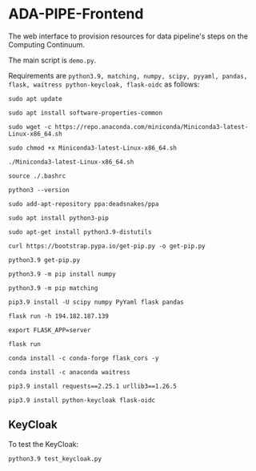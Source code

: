 # ADA-PIPE-Frontend

The web interface to provision resources for data pipeline's steps on the Computing Continuum.

The main script is ``demo.py``.

Requirements are ``python3.9, matching, numpy, scipy, pyyaml, pandas, flask, waitress python-keycloak, flask-oidc`` as follows:

``sudo apt update``

``sudo apt install software-properties-common``

``sudo wget -c https://repo.anaconda.com/miniconda/Miniconda3-latest-Linux-x86_64.sh``

``sudo chmod +x Miniconda3-latest-Linux-x86_64.sh``

``./Miniconda3-latest-Linux-x86_64.sh``

``source ./.bashrc``

``python3 --version``

``sudo add-apt-repository ppa:deadsnakes/ppa``

``sudo apt install python3-pip``

``sudo apt-get install python3.9-distutils``

``curl https://bootstrap.pypa.io/get-pip.py -o get-pip.py``

``python3.9 get-pip.py``

``python3.9 -m pip install numpy``

``python3.9 -m pip matching``

``pip3.9 install -U scipy numpy PyYaml flask pandas``

``flask run -h 194.182.187.139``

``export FLASK_APP=server``

``flask run``

``conda install -c conda-forge flask_cors -y``

``conda install -c anaconda waitress``

``pip3.9 install requests==2.25.1 urllib3==1.26.5``

``pip3.9 install python-keycloak flask-oidc``



## KeyCloak
To test the KeyCloak:

``python3.9 test_keycloak.py``
